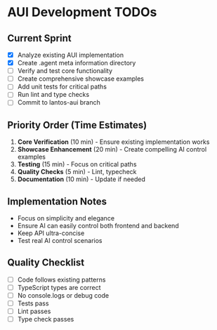 # AUI Development TODOs

## Current Sprint
- [x] Analyze existing AUI implementation
- [x] Create .agent meta information directory
- [ ] Verify and test core functionality
- [ ] Create comprehensive showcase examples
- [ ] Add unit tests for critical paths
- [ ] Run lint and type checks
- [ ] Commit to lantos-aui branch

## Priority Order (Time Estimates)
1. **Core Verification** (10 min) - Ensure existing implementation works
2. **Showcase Enhancement** (20 min) - Create compelling AI control examples
3. **Testing** (15 min) - Focus on critical paths
4. **Quality Checks** (5 min) - Lint, typecheck
5. **Documentation** (10 min) - Update if needed

## Implementation Notes
- Focus on simplicity and elegance
- Ensure AI can easily control both frontend and backend
- Keep API ultra-concise
- Test real AI control scenarios

## Quality Checklist
- [ ] Code follows existing patterns
- [ ] TypeScript types are correct
- [ ] No console.logs or debug code
- [ ] Tests pass
- [ ] Lint passes
- [ ] Type check passes